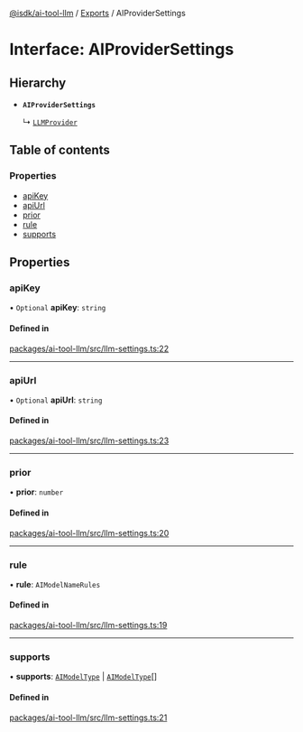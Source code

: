 [@isdk/ai-tool-llm](../README.md) / [Exports](../modules.md) / AIProviderSettings

# Interface: AIProviderSettings

## Hierarchy

- **`AIProviderSettings`**

  ↳ [`LLMProvider`](../classes/LLMProvider.md)

## Table of contents

### Properties

- [apiKey](AIProviderSettings.md#apikey)
- [apiUrl](AIProviderSettings.md#apiurl)
- [prior](AIProviderSettings.md#prior)
- [rule](AIProviderSettings.md#rule)
- [supports](AIProviderSettings.md#supports)

## Properties

### apiKey

• `Optional` **apiKey**: `string`

#### Defined in

[packages/ai-tool-llm/src/llm-settings.ts:22](https://github.com/isdk/ai-tool-llm.js/blob/17f2252931c76fdf98365ff0308d975b6c3d839b/src/llm-settings.ts#L22)

___

### apiUrl

• `Optional` **apiUrl**: `string`

#### Defined in

[packages/ai-tool-llm/src/llm-settings.ts:23](https://github.com/isdk/ai-tool-llm.js/blob/17f2252931c76fdf98365ff0308d975b6c3d839b/src/llm-settings.ts#L23)

___

### prior

• **prior**: `number`

#### Defined in

[packages/ai-tool-llm/src/llm-settings.ts:20](https://github.com/isdk/ai-tool-llm.js/blob/17f2252931c76fdf98365ff0308d975b6c3d839b/src/llm-settings.ts#L20)

___

### rule

• **rule**: `AIModelNameRules`

#### Defined in

[packages/ai-tool-llm/src/llm-settings.ts:19](https://github.com/isdk/ai-tool-llm.js/blob/17f2252931c76fdf98365ff0308d975b6c3d839b/src/llm-settings.ts#L19)

___

### supports

• **supports**: [`AIModelType`](../enums/AIModelType.md) \| [`AIModelType`](../enums/AIModelType.md)[]

#### Defined in

[packages/ai-tool-llm/src/llm-settings.ts:21](https://github.com/isdk/ai-tool-llm.js/blob/17f2252931c76fdf98365ff0308d975b6c3d839b/src/llm-settings.ts#L21)
